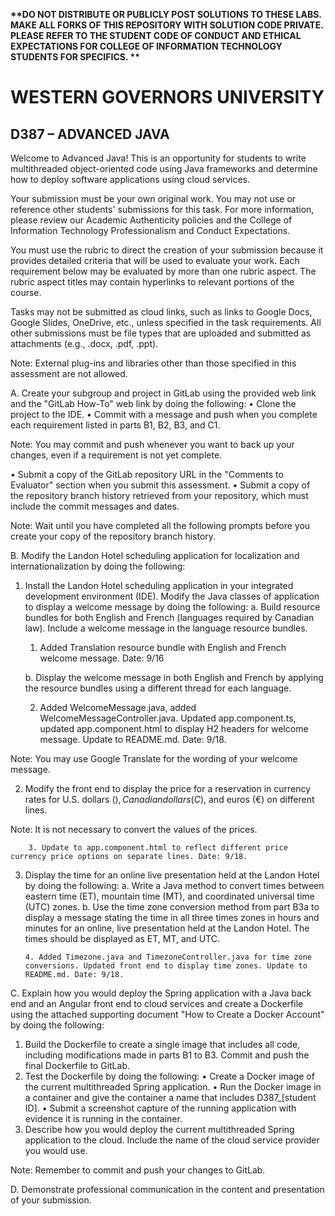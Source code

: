 <strong> **DO NOT DISTRIBUTE OR PUBLICLY POST SOLUTIONS TO THESE LABS. MAKE ALL FORKS OF THIS REPOSITORY WITH SOLUTION CODE PRIVATE. PLEASE REFER TO THE STUDENT CODE OF CONDUCT AND ETHICAL EXPECTATIONS FOR COLLEGE OF INFORMATION TECHNOLOGY STUDENTS FOR SPECIFICS. ** </strong>

# WESTERN GOVERNORS UNIVERSITY 
## D387 – ADVANCED JAVA
Welcome to Advanced Java! This is an opportunity for students to write multithreaded object-oriented code using Java frameworks and determine how to deploy software applications using cloud services.

Your submission must be your own original work. You may not use or reference other students' submissions for this task. For more information, please review our Academic Authenticity policies and the College of Information Technology Professionalism and Conduct Expectations.

You must use the rubric to direct the creation of your submission because it provides detailed criteria that will be used to evaluate your work. Each requirement below may be evaluated by more than one rubric aspect. The rubric aspect titles may contain hyperlinks to relevant portions of the course.

Tasks may not be submitted as cloud links, such as links to Google Docs, Google Slides, OneDrive, etc., unless specified in the task requirements. All other submissions must be file types that are uploaded and submitted as attachments (e.g., .docx, .pdf, .ppt).

Note: External plug-ins and libraries other than those specified in this assessment are not allowed.

A.  Create your subgroup and project in GitLab using the provided web link and the "GitLab How-To" web link by doing the following:
•   Clone the project to the IDE.
•   Commit with a message and push when you complete each requirement listed in parts B1, B2, B3, and C1.

Note: You may commit and push whenever you want to back up your changes, even if a requirement is not yet complete.

•   Submit a copy of the GitLab repository URL in the "Comments to Evaluator" section when you submit this assessment.
•   Submit a copy of the repository branch history retrieved from your repository, which must include the commit messages and dates.

Note: Wait until you have completed all the following prompts before you create your copy of the repository branch history.

B.  Modify the Landon Hotel scheduling application for localization and internationalization by doing the following:
1.   Install the Landon Hotel scheduling application in your integrated development environment (IDE). Modify the Java classes of application to display a welcome message by doing the following:
     a.  Build resource bundles for both English and French (languages required by Canadian law). Include a welcome message in the language resource bundles.

        1. Added Translation resource bundle with English and French welcome message. Date: 9/16

     b.  Display the welcome message in both English and French by applying the resource bundles using a different thread for each language.

        2. Added WelcomeMessage.java, added WelcomeMessageController.java. Updated app.component.ts, updated app.component.html to display H2 headers for welcome message. Update to README.md. Date: 9/18.

Note: You may use Google Translate for the wording of your welcome message.

2.  Modify the front end to display the price for a reservation in currency rates for U.S. dollars ($), Canadian dollars (C$), and euros (€) on different lines.

Note: It is not necessary to convert the values of the prices.

        3. Update to app.component.html to reflect different price currency price options on separate lines. Date: 9/18.

3.  Display the time for an online live presentation held at the Landon Hotel by doing the following:
    a.  Write a Java method to convert times between eastern time (ET), mountain time (MT), and coordinated universal time (UTC) zones.
    b.  Use the time zone conversion method from part B3a to display a message stating the time in all three times zones in hours and minutes for an online, live presentation held at the Landon Hotel. The times should be displayed as ET, MT, and UTC.

        4. Added Timezone.java and TimezoneController.java for time zone conversions. Updated front end to display time zones. Update to README.md. Date: 9/18.     

C.  Explain how you would deploy the Spring application with a Java back end and an Angular front end to cloud services and create a Dockerfile using the attached supporting document "How to Create a Docker Account" by doing the following:
1.  Build the Dockerfile to create a single image that includes all code, including modifications made in parts B1 to B3. Commit and push the final Dockerfile to GitLab.
2.  Test the Dockerfile by doing the following:
    •   Create a Docker image of the current multithreaded Spring application.
    •   Run the Docker image in a container and give the container a name that includes D387_[student ID].
    •   Submit a screenshot capture of the running application with evidence it is running in the container.
3.  Describe how you would deploy the current multithreaded Spring application to the cloud. Include the name of the cloud service provider you would use.

Note: Remember to commit and push your changes to GitLab.

D.  Demonstrate professional communication in the content and presentation of your submission.